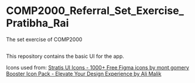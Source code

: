 # COMP2000_Referral_Set_Exercise_Pratibha_Rai
The set exercise of COMP2000

##
This repository contains the basic UI for the app.

Icons used from:
[Stratis UI Icons - 1000+ Free Figma icons by mont gomery](https://www.figma.com/community/file/1177180791780461401)  
[Booster Icon Pack - Elevate Your Design Experience by Ali Malik](https://www.figma.com/community/file/1333752210972937674)
